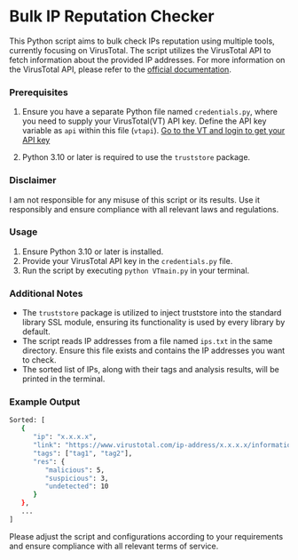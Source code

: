 # Bulk IP Reputation Checker

This Python script aims to bulk check IPs reputation using multiple tools, currently focusing on VirusTotal. The script utilizes the VirusTotal API to fetch information about the provided IP addresses. For more information on the VirusTotal API, please refer to the [official documentation](https://docs.virustotal.com/reference/overview).

### Prerequisites

1. Ensure you have a separate Python file named `credentials.py`, where you need to supply your VirusTotal(VT) API key. Define the API key variable as `api` within this file (`vtapi`).
[Go to the VT and login to get your API key](https://www.virustotal.com/gui/my-apikey)

2. Python 3.10 or later is required to use the `truststore` package.

### Disclaimer

I am not responsible for any misuse of this script or its results. Use it responsibly and ensure compliance with all relevant laws and regulations.

### Usage

1. Ensure Python 3.10 or later is installed.
2. Provide your VirusTotal API key in the `credentials.py` file.
3. Run the script by executing `python VTmain.py` in your terminal.

### Additional Notes

- The `truststore` package is utilized to inject truststore into the standard library SSL module, ensuring its functionality is used by every library by default. 
- The script reads IP addresses from a file named `ips.txt` in the same directory. Ensure this file exists and contains the IP addresses you want to check.
- The sorted list of IPs, along with their tags and analysis results, will be printed in the terminal.

### Example Output

```bash
Sorted: [
   {
      "ip": "x.x.x.x",
      "link": "https://www.virustotal.com/ip-address/x.x.x.x/information/",
      "tags": ["tag1", "tag2"],
      "res": {
         "malicious": 5,
         "suspicious": 3,
         "undetected": 10
      }
   },
   ...
]
```
Please adjust the script and configurations according to your requirements and ensure compliance with all relevant terms of service.